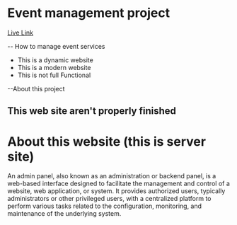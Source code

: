 
# Event management project
[Live Link](https://merry-buttercream-cebdf8.netlify.app/)

-- How to manage event services

- This is a dynamic website
- This is a modern website
- This is not full Functional

--About this project 


## This web site aren't properly finished

# About this website (this is server site)

An admin panel, also known as an administration or backend panel, is a web-based interface designed to facilitate the management and control of a website, web application, or system. It provides authorized users, typically administrators or other privileged users, with a centralized platform to perform various tasks related to the configuration, monitoring, and maintenance of the underlying system.

